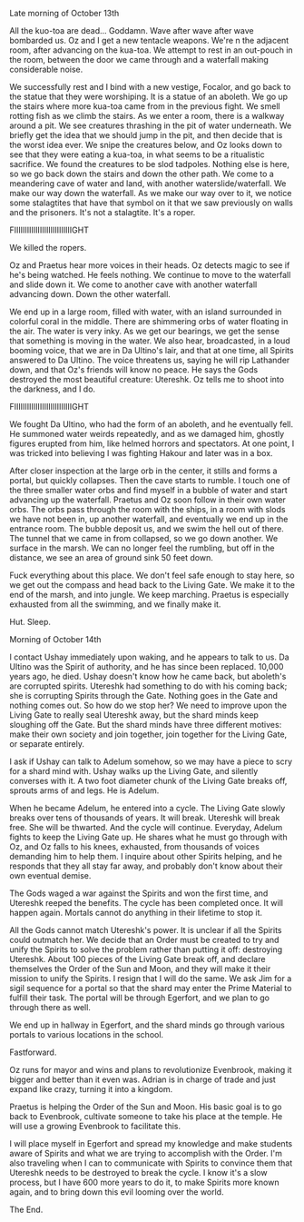 Late morning of October 13th

All the kuo-toa are dead... Goddamn. Wave after wave after wave bombarded us. Oz and I get a new tentacle weapons. We're n the adjacent room, after advancing on the kua-toa. We attempt to rest in an out-pouch in the room, between the door we came through and a waterfall making considerable noise. 

We successfully rest and I bind with a new vestige, Focalor, and go back to the statue that they were worshiping. It is a statue of an aboleth. We go up the stairs where more kua-toa came from in the previous fight. We smell rotting fish as we climb the stairs. As we enter a room, there is a walkway around a pit. We see creatures thrashing in the pit of water underneath. We briefly get the idea that we should jump in the pit, and then decide that is the worst idea ever. We snipe the creatures below, and Oz looks down to see that they were eating a kua-toa, in what seems to be a ritualistic sacrifice. We found the creatures to be slod tadpoles. Nothing else is here, so we go back down the stairs and down the other path. We come to a meandering cave of water and land, with another waterslide/waterfall. We make our way down the waterfall. As we make our way over to it, we notice some stalagtites that have that symbol on it that we saw previously on walls and the prisoners. It's not a stalagtite. It's a roper.

FIIIIIIIIIIIIIIIIIIIIIIIIIIIGHT

We killed the ropers. 

Oz and Praetus hear more voices in their heads. Oz detects magic to see if he's being watched. He feels nothing. We continue to move to the waterfall and slide down it. We come to another cave with another waterfall advancing down. Down the other waterfall. 

We end up in a large room, filled with water, with an island surrounded in colorful coral in the middle. There are shimmering orbs of water floating in the air. The water is very inky. As we get our bearings, we get the sense that something is moving in the water. We also hear, broadcasted, in a loud booming voice, that we are in Da Ultino's lair, and that at one time, all Spirits answered to Da Ultino. The voice threatens us, saying he will rip Lathander down, and that Oz's friends will know no peace. He says the Gods destroyed the most beautiful creature: Utereshk. Oz tells me to shoot into the darkness, and I do.

FIIIIIIIIIIIIIIIIIIIIIIIIIIIGHT

We fought Da Ultino, who had the form of an aboleth, and he eventually fell. He summoned water weirds repeatedly, and as we damaged him, ghostly figures erupted from him, like helmed horrors and spectators. At one point, I was tricked into believing I was fighting Hakour and later was in a box. 

After closer inspection at the large orb in the center, it stills and forms a portal, but quickly collapses. Then the cave starts to rumble. I touch one of the three smaller water orbs and find myself in a bubble of water and start advancing up the waterfall. Praetus and Oz soon follow in their own water orbs. The orbs pass through the room with the ships, in a room with slods we have not been in, up another waterfall, and eventually we end up in the entrance room. The bubble deposit us, and we swim the hell out of there. The tunnel that we came in from collapsed, so we go down another. We surface in the marsh. We can no longer feel the rumbling, but off in the distance, we see an area of ground sink 50 feet down. 

Fuck everything about this place. We don't feel safe enough to stay here, so we get out the compass and head back to the Living Gate. We make it to the end of the marsh, and into jungle. We keep marching. Praetus is especially exhausted from all the swimming, and we finally make it.

Hut. Sleep.

Morning of October 14th

I contact Ushay immediately upon waking, and he appears to talk to us. Da Ultino was the Spirit of authority, and he has since been replaced. 10,000 years ago, he died. Ushay doesn't know how he came back, but aboleth's are corrupted spirits. Utereshk had something to do with his coming back; she is corrupting Spirits through the Gate. Nothing goes in the Gate and nothing comes out. So how do we stop her? We need to improve upon the Living Gate to really seal Utereshk away, but the shard minds keep sloughing off the Gate. But the shard minds have three different motives: make their own society and join together, join together for the Living Gate, or separate entirely. 

I ask if Ushay can talk to Adelum somehow, so we may have a piece to scry for a shard mind with. Ushay walks up the Living Gate, and silently converses with it. A two foot diameter chunk of the Living Gate breaks off, sprouts arms of and legs. He is Adelum.

When he became Adelum, he entered into a cycle. The Living Gate slowly breaks over tens of thousands of years. It will break. Utereshk will break free. She will be thwarted. And the cycle will continue. Everyday, Adelum fights to keep the Living Gate up. He shares what he must go through with Oz, and Oz falls to his knees, exhausted, from thousands of voices demanding him to help them. I inquire about other Spirits helping, and he responds that they all stay far away, and probably don't know about their own eventual demise. 

The Gods waged a war against the Spirits and won the first time, and Utereshk reeped the benefits. The cycle has been completed once. It will happen again. Mortals cannot do anything in their lifetime to stop it. 

All the Gods cannot match Utereshk's power. It is unclear if all the Spirits could outmatch her. We decide that an Order must be created to try and unify the Spirits to solve the problem rather than putting it off: destroying Utereshk. About 100 pieces of the Living Gate break off, and declare themselves the Order of the Sun and Moon, and they will make it their mission to unify the Spirits. I resign that I will do the same. We ask Jim for a sigil sequence for a portal so that the shard may enter the Prime Material to fulfill their task. The portal will be through Egerfort, and we plan to go through there as well. 

We end up in hallway in Egerfort, and the shard minds go through various portals to various locations in the school. 

Fastforward.

Oz runs for mayor and wins and plans to revolutionize Evenbrook, making it bigger and better than it even was. Adrian is in charge of trade and just expand like crazy, turning it into a kingdom. 

Praetus is helping the Order of the Sun and Moon. His basic goal is to go back to Evenbrook, cultivate someone to take his place at the temple. He will use a growing Evenbrook to facilitate this. 

I will place myself in Egerfort and spread my knowledge and make students aware of Spirits and what we are trying to accomplish with the Order. I'm also traveling when I can to communicate with Spirits to convince them that Utereshk needs to be destroyed to break the cycle. I know it's a slow process, but I have 600 more years to do it, to make Spirits more known again, and to bring down this evil looming over the world. 

The End.